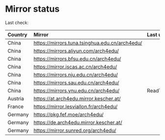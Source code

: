 <script src="./time.js"></script>
# Mirror status
Last check: <script type="text/javascript">localize(1682763455.5984662);</script>

|Country|Mirror|Last update|
|:------|:-----|:----------|
|China|https://mirrors.tuna.tsinghua.edu.cn/arch4edu/|<script type="text/javascript">localize(1682706527);</script>|
|China|https://mirrors.aliyun.com/arch4edu/|<script type="text/javascript">localize(1682706527);</script>|
|China|https://mirrors.bfsu.edu.cn/arch4edu/|<script type="text/javascript">localize(1682706527);</script>|
|China|https://mirror.iscas.ac.cn/arch4edu/|<script type="text/javascript">localize(1682706527);</script>|
|China|https://mirrors.nju.edu.cn/arch4edu/|<script type="text/javascript">localize(1682663512);</script>|
|China|https://mirrors.sau.edu.cn/arch4edu/|<script type="text/javascript">localize(1673850842);</script>|
|China|https://mirrors.ynu.edu.cn/arch4edu/|ReadTimeout|
|Austria|https://at.arch4edu.mirror.kescher.at/|<script type="text/javascript">localize(1682706527);</script>|
|France|https://mirror.lesviallon.fr/arch4edu/|<script type="text/javascript">localize(1682706527);</script>|
|Germany|https://pkg.fef.moe/arch4edu/|<script type="text/javascript">localize(1682706527);</script>|
|Germany|https://de.arch4edu.mirror.kescher.at/|<script type="text/javascript">localize(1682706527);</script>|
|Germany|https://mirror.sunred.org/arch4edu/|<script type="text/javascript">localize(1682706527);</script>|

<script src="./tablefilter/tablefilter.js"></script>
<script src="./table.js"></script>